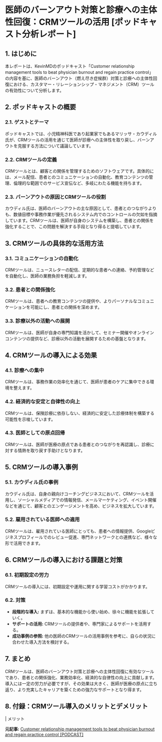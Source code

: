 # 医師のバーンアウト対策と診療への主体性回復：CRMツールの活用 [ポッドキャスト分析レポート]

## 1. はじめに

本レポートは、KevinMDのポッドキャスト「Customer relationship management tools to beat physician burnout and regain practice control」の内容を基に、医師のバーンアウト（燃え尽き症候群）対策と診療への主体性回復における、カスタマー・リレーションシップ・マネジメント（CRM）ツールの有効性について分析します。

## 2. ポッドキャストの概要

### 2.1. ゲストとテーマ

ポッドキャストでは、小児精神科医であり起業家でもあるマリッサ・カウディル氏が、CRMツールの活用を通じて医師が診療への主体性を取り戻し、バーンアウトを克服する方法について議論しています。

### 2.2. CRMツールの定義

CRMツールとは、顧客との関係を管理するためのソフトウェアです。具体的には、メール配信、患者とのコミュニケーションの自動化、教育コンテンツの管理、倫理的な範囲でのサービス宣伝など、多岐にわたる機能を持ちます。

### 2.3. バーンアウトの原因とCRMツールの役割

カウディル氏は、医師のバーンアウトの主な原因として、患者とのつながりよりも、数値目標や事務作業が優先されるシステム内でのコントロールの欠如を指摘しています。CRMツールは、医師が自身のシステムを構築し、患者との関係を強化することで、この問題を解決する手段となり得ると提唱しています。

## 3. CRMツールの具体的な活用方法

### 3.1. コミュニケーションの自動化

CRMツールは、ニュースレターの配信、定期的な患者への連絡、予約管理などを自動化し、医師の業務負担を軽減します。

### 3.2. 患者との関係強化

CRMツールは、患者への教育コンテンツの提供や、よりパーソナルなコミュニケーションを可能にし、患者との関係を深めます。

### 3.3. 診療以外の活動への展開

CRMツールは、医師が自身の専門知識を活かして、セミナー開催やオンラインコンテンツの提供など、診療以外の活動を展開するための基盤となります。

## 4. CRMツールの導入による効果

### 4.1. 診療への集中

CRMツールは、事務作業の効率化を通じて、医師が患者のケアに集中できる環境を整えます。

### 4.2. 経済的な安定と自律性の向上

CRMツールは、保険診療に依存しない、経済的に安定した診療体制を構築する可能性を示唆しています。

### 4.3. 医師としての原点回帰

CRMツールは、医師が医療の原点である患者とのつながりを再認識し、診療に対する情熱を取り戻す手助けとなります。

## 5. CRMツールの導入事例

### 5.1. カウディル氏の事例

カウディル氏は、自身の親向けコーチングビジネスにおいて、CRMツールを活用し、ソーシャルメディアでの情報発信、メールマーケティング、イベント開催などを通じて、顧客とのエンゲージメントを高め、ビジネスを拡大しています。

### 5.2. 雇用されている医師への適用

CRMツールは、雇用されている医師にとっても、患者への情報提供、Googleビジネスプロフィールでのレビュー促進、専門ネットワークとの連携など、様々な形で活用できます。

## 6. CRMツールの導入における課題と対策

### 6.1. 初期設定の労力

CRMツールの導入には、初期設定や運用に関する学習コストがかかります。

### 6.2. 対策

* **段階的な導入:** まずは、基本的な機能から使い始め、徐々に機能を拡張していく。
* **サポートの活用:** CRMツールの提供者や、専門家によるサポートを活用する。
* **成功事例の参照:** 他の医師のCRMツールの活用事例を参考に、自らの状況に合わせた導入方法を検討する。

## 7. まとめ

CRMツールは、医師のバーンアウト対策と診療への主体性回復に有効なツールであり、患者との関係強化、業務効率化、経済的な自律性の向上に貢献します。導入には一定の労力が必要ですが、その効果は大きく、医師が医療の原点に立ち返り、より充実したキャリアを築くための強力なサポートとなり得ます。

## 8. 付録：CRMツール導入のメリットとデメリット

| メリット 

**元記事:** [Customer relationship management tools to beat physician burnout and regain practice control [PODCAST]](https://kevinmd.com/2025/04/customer-relationship-management-tools-to-beat-physician-burnout-and-regain-practice-control-podcast.html)